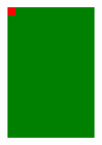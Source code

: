   <div id="feld" style="position:relative; width:200px; height:300px;
    background:green">
    <div id="pendel" style="position:absolute; width:20px; height:20px;
      background:red; border-radius:100%"></div>
  </div>

  <script src="{{ site.baseurl}}/js/virtualjoystick.js"></script>
  <script type="text/javascript">
    var feld = document.getElementById('feld');
    var pendel = document.getElementById('pendel');

    var maxW = feld.clientWidth - pendel.clientWidth;
    var maxH = feld.clientHeight - pendel.clientHeight;

    var joystick = new VirtualJoystick({
      container: feld,
      strokeStyle: 'cyan',
      mouseSupport: true,
      limitStickTravel: true,
      stickRadius: 90
    });

    function handleJoystick() {
      var x = joystick.deltaY();
      var y = joystick.deltaX();

      x += 90;
      y += 90;

      pendel.style.left = (maxW*y/180 - pendel.clientWidth/2) + "px";
      pendel.style.top  = (maxH*x/180 - pendel.clientHeight/2) + "px";
    }

    setInterval(handleJoystick, 1000/10);
</script>
